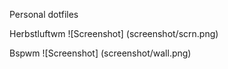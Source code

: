 Personal dotfiles

Herbstluftwm
![Screenshot] (screenshot/scrn.png)

Bspwm
![Screenshot] (screenshot/wall.png)
